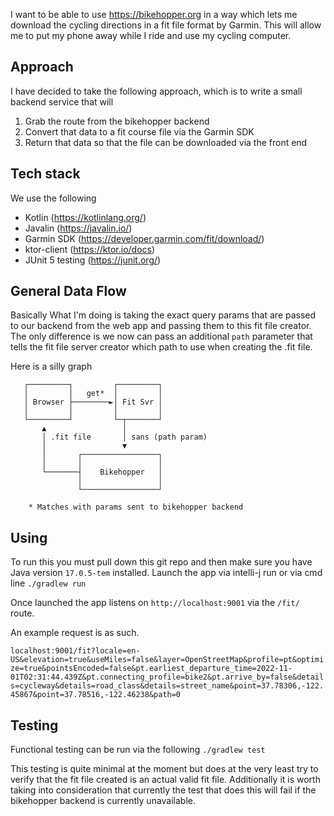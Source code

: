 I want to be able to use https://bikehopper.org in a way which lets me download the cycling directions in a fit file format by Garmin.  This will allow me to put my phone away while I ride and use my cycling computer.

## Approach
I have decided to take the following approach, which is to write a small backend service that will
1. Grab the route from the bikehopper backend
2. Convert that data to a fit course file via the Garmin SDK
3. Return that data so that the file can be downloaded via the front end

## Tech stack
We use the following
- Kotlin (https://kotlinlang.org/)
- Javalin (https://javalin.io/)
- Garmin SDK (https://developer.garmin.com/fit/download/)
- ktor-client (https://ktor.io/docs)
- JUnit 5 testing (https://junit.org/)

## General Data Flow
Basically What I'm doing is taking the exact query params that are passed to our backend from the web app and passing them to this fit file creator.
The only difference is we now can pass an additional `path` parameter that tells the fit file server creator which path to use when creating the .fit file.

Here is a silly graph
```
   ┌─────────┐         ┌─────────┐
   │         │   get*  │         │
   │ Browser ├────────►│ Fit Svr │
   │         │         │         │
   └─────────┘         └─┬───────┘
       ▲                 │
       │ .fit file       │ sans (path param)
       │                 ▼
       │       ┌─────────────────┐
       │       │                 │
       └───────┤    Bikehopper   │
               │                 │
               └─────────────────┘

    * Matches with params sent to bikehopper backend
```
## Using
To run this you must pull down this git repo and then make sure you have Java version `17.0.5-tem` installed.
Launch the app via intelli-j run or via cmd line `./gradlew run`

Once launched the app listens on `http://localhost:9001` via the `/fit/` route.

An example request is as such.

`localhost:9001/fit?locale=en-US&elevation=true&useMiles=false&layer=OpenStreetMap&profile=pt&optimize=true&pointsEncoded=false&pt.earliest_departure_time=2022-11-01T02:31:44.439Z&pt.connecting_profile=bike2&pt.arrive_by=false&details=cycleway&details=road_class&details=street_name&point=37.78306,-122.45867&point=37.78516,-122.46238&path=0`

## Testing
Functional testing can be run via the following `./gradlew test`

This testing is quite minimal at the moment but does at the very least try to verify that the fit file created is an actual valid fit file.  Additionally it is worth taking into consideration that currently the test that does this will fail if the bikehopper backend is currently unavailable.
